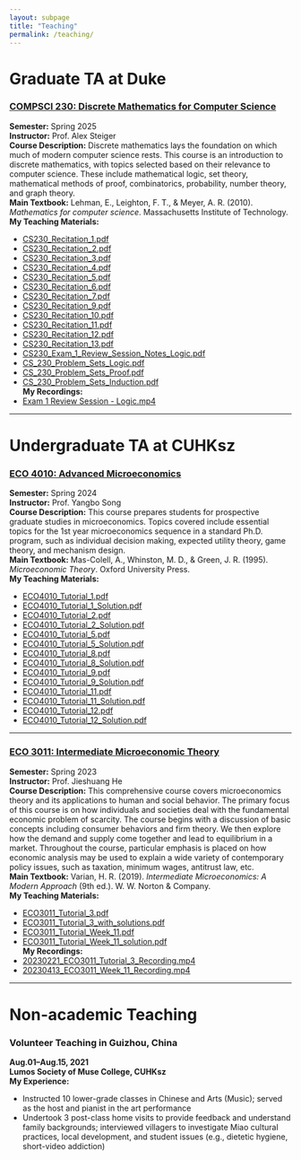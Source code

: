 ```yaml
---
layout: subpage
title: "Teaching"
permalink: /teaching/
---
```


# Graduate TA at Duke

### [COMPSCI 230: Discrete Mathematics for Computer Science](https://cs.duke.edu/courses/discrete-math-computer-science-1)
**Semester:** Spring 2025  
**Instructor:** Prof. Alex Steiger  
**Course Description:** Discrete mathematics lays the foundation on which much of modern computer science rests. This course is an introduction to discrete mathematics, with topics selected based on their relevance to computer science. These include mathematical logic, set theory, mathematical methods of proof, combinatorics, probability, number theory, and graph theory.  
**Main Textbook:** Lehman, E., Leighton, F. T., & Meyer, A. R. (2010). *Mathematics for computer science*. Massachusetts Institute of Technology.  
**My Teaching Materials:**  
- [CS230_Recitation_1.pdf](/files/teaching/CS230_Recitation_1.pdf)  
- [CS230_Recitation_2.pdf](/files/teaching/CS230_Recitation_2.pdf)  
- [CS230_Recitation_3.pdf](/files/teaching/CS230_Recitation_3.pdf)  
- [CS230_Recitation_4.pdf](/files/teaching/CS230_Recitation_4.pdf)
- [CS230_Recitation_5.pdf](/files/teaching/CS230_Recitation_5.pdf)
- [CS230_Recitation_6.pdf](/files/teaching/CS230_Recitation_6.pdf)
- [CS230_Recitation_7.pdf](/files/teaching/CS230_Recitation_7.pdf)
- [CS230_Recitation_9.pdf](/files/teaching/CS230_Recitation_9.pdf)
- [CS230_Recitation_10.pdf](/files/teaching/CS230_Recitation_10.pdf)
- [CS230_Recitation_11.pdf](/files/teaching/CS230_Recitation_11.pdf)
- [CS230_Recitation_12.pdf](/files/teaching/CS230_Recitation_12.pdf)
- [CS230_Recitation_13.pdf](/files/teaching/CS230_Recitation_13.pdf)  
- [CS230_Exam_1_Review_Session_Notes_Logic.pdf](/files/teaching/CS230_Exam_1_Review_Session_Notes_Logic.pdf)  
- [CS_230_Problem_Sets_Logic.pdf](/files/teaching/CS_230_Problem_Sets_Logic.pdf)  
- [CS_230_Problem_Sets_Proof.pdf](/files/teaching/CS_230_Problem_Sets_Proof.pdf)  
- [CS_230_Problem_Sets_Induction.pdf](/files/teaching/CS_230_Problem_Sets_Induction.pdf)  
**My Recordings:**  
- [Exam 1 Review Session - Logic.mp4](https://drive.google.com/open?id=1TVX0XUG9HtLOCrelXNcw_z2kdcH_SUzo&usp=drive_copy)  

---

# Undergraduate TA at CUHKsz

### [ECO 4010: Advanced Microeconomics](https://www.cuhk.edu.cn/en/course/8049)
**Semester:** Spring 2024  
**Instructor:** Prof. Yangbo Song  
**Course Description:** This course prepares students for prospective graduate studies in microeconomics. Topics covered include essential topics for the 1st year microeconomics sequence in a standard Ph.D. program, such as individual decision making, expected utility theory, game theory, and mechanism design.  
**Main Textbook:** Mas-Colell, A., Whinston, M. D., & Green, J. R. (1995). *Microeconomic Theory*. Oxford University Press.  
**My Teaching Materials:**  
- [ECO4010_Tutorial_1.pdf](/files/teaching/ECO4010_Tutorial_1.pdf)  
- [ECO4010_Tutorial_1_Solution.pdf](/files/teaching/ECO4010_Tutorial_1_Solution.pdf)  
- [ECO4010_Tutorial_2.pdf](/files/teaching/ECO4010_Tutorial_2.pdf)  
- [ECO4010_Tutorial_2_Solution.pdf](/files/teaching/ECO4010_Tutorial_2_Solution.pdf)  
- [ECO4010_Tutorial_5.pdf](/files/teaching/ECO4010_Tutorial_5.pdf)  
- [ECO4010_Tutorial_5_Solution.pdf](/files/teaching/ECO4010_Tutorial_5_Solution.pdf)  
- [ECO4010_Tutorial_8.pdf](/files/teaching/ECO4010_Tutorial_8.pdf)  
- [ECO4010_Tutorial_8_Solution.pdf](/files/teaching/ECO4010_Tutorial_8_Solution.pdf)  
- [ECO4010_Tutorial_9.pdf](/files/teaching/ECO4010_Tutorial_9.pdf)  
- [ECO4010_Tutorial_9_Solution.pdf](/files/teaching/ECO4010_Tutorial_9_Solution.pdf)  
- [ECO4010_Tutorial_11.pdf](/files/teaching/ECO4010_Tutorial_11.pdf)  
- [ECO4010_Tutorial_11_Solution.pdf](/files/teaching/ECO4010_Tutorial_11_Solution.pdf)  
- [ECO4010_Tutorial_12.pdf](/files/teaching/ECO4010_Tutorial_12.pdf)  
- [ECO4010_Tutorial_12_Solution.pdf](/files/teaching/ECO4010_Tutorial_12_Solution.pdf)  

---

### [ECO 3011: Intermediate Microeconomic Theory](https://www.cuhk.edu.cn/en/course/8049)
**Semester:** Spring 2023  
**Instructor:** Prof. Jieshuang He  
**Course Description:** This comprehensive course covers microeconomics theory and its applications to human and social behavior. The primary focus of this course is on how individuals and societies deal with the fundamental economic problem of scarcity. The course begins with a discussion of basic concepts including consumer behaviors and firm theory. We then explore how the demand and supply come together and lead to equilibrium in a market. Throughout the course, particular emphasis is placed on how economic analysis may be used to explain a wide variety of contemporary policy issues, such as taxation, minimum wages, antitrust law, etc.  
**Main Textbook:** Varian, H. R. (2019). *Intermediate Microeconomics: A Modern Approach* (9th ed.). W. W. Norton & Company.  
**My Teaching Materials:**  
- [ECO3011_Tutorial_3.pdf](/files/teaching/ECO3011_Tutorial_3.pdf)  
- [ECO3011_Tutorial_3_with_solutions.pdf](/files/teaching/ECO3011_Tutorial_3_with_solutions.pdf)  
- [ECO3011_Tutorial_Week_11.pdf](/files/teaching/ECO3011_Tutorial_Week_11.pdf)  
- [ECO3011_Tutorial_Week_11_solution.pdf](/files/teaching/ECO3011_Tutorial_Week_11_solution.pdf)  
**My Recordings:**  
- [20230221_ECO3011_Tutorial_3_Recording.mp4](https://drive.google.com/open?id=1bP6eFCCxmWsu9j02X_Ubpa5XNFAj6Fvj&usp=drive_copy)  
- [20230413_ECO3011_Week_11_Recording.mp4](https://drive.google.com/open?id=1UxdqXKgW7oT_H8e-thNG6tjDBCfKgB9U&usp=drive_copy)  

---

# Non-academic Teaching

### Volunteer Teaching in Guizhou, China
**Aug.01–Aug.15, 2021**  
**Lumos Society of Muse College, CUHKsz**  
**My Experience:**  
- Instructed 10 lower-grade classes in Chinese and Arts (Music); served as the host and pianist in the art performance  
- Undertook 3 post-class home visits to provide feedback and understand family backgrounds; interviewed villagers to investigate Miao cultural practices, local development, and student issues (e.g., dietetic hygiene, short-video addiction)  

